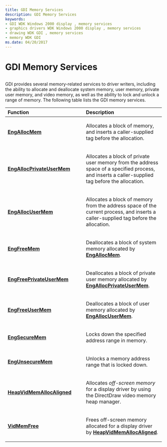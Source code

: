 ```yaml
---
title: GDI Memory Services
description: GDI Memory Services
keywords:
- GDI WDK Windows 2000 display , memory services
- graphics drivers WDK Windows 2000 display , memory services
- drawing WDK GDI , memory services
- memory WDK GDI
ms.date: 04/20/2017
---
```


# GDI Memory Services


## <span id="ddk_gdi_memory_services_gg"></span><span id="DDK_GDI_MEMORY_SERVICES_GG"></span>


GDI provides several memory-related services to driver writers, including the ability to allocate and deallocate system memory, user memory, private user memory, and video memory, as well as the ability to lock and unlock a range of memory. The following table lists the GDI memory services.

<table>
<colgroup>
<col width="50%" />
<col width="50%" />
</colgroup>
<thead>
<tr class="header">
<th align="left">Function</th>
<th align="left">Description</th>
</tr>
</thead>
<tbody>
<tr class="odd">
<td align="left"><p><a href="/windows/win32/api/winddi/nf-winddi-engallocmem" data-raw-source="[&lt;strong&gt;EngAllocMem&lt;/strong&gt;](/windows/win32/api/winddi/nf-winddi-engallocmem)"><strong>EngAllocMem</strong></a></p></td>
<td align="left"><p>Allocates a block of memory, and inserts a caller-supplied tag before the allocation.</p></td>
</tr>
<tr class="even">
<td align="left"><p><a href="/windows/win32/api/winddi/nf-winddi-engallocprivateusermem" data-raw-source="[&lt;strong&gt;EngAllocPrivateUserMem&lt;/strong&gt;](/windows/win32/api/winddi/nf-winddi-engallocprivateusermem)"><strong>EngAllocPrivateUserMem</strong></a></p></td>
<td align="left"><p>Allocates a block of private user memory from the address space of a specified process, and inserts a caller-supplied tag before the allocation.</p></td>
</tr>
<tr class="odd">
<td align="left"><p><a href="/windows/win32/api/winddi/nf-winddi-engallocusermem" data-raw-source="[&lt;strong&gt;EngAllocUserMem&lt;/strong&gt;](/windows/win32/api/winddi/nf-winddi-engallocusermem)"><strong>EngAllocUserMem</strong></a></p></td>
<td align="left"><p>Allocates a block of memory from the address space of the current process, and inserts a caller-supplied tag before the allocation.</p></td>
</tr>
<tr class="even">
<td align="left"><p><a href="/windows/win32/api/winddi/nf-winddi-engfreemem" data-raw-source="[&lt;strong&gt;EngFreeMem&lt;/strong&gt;](/windows/win32/api/winddi/nf-winddi-engfreemem)"><strong>EngFreeMem</strong></a></p></td>
<td align="left"><p>Deallocates a block of system memory allocated by <a href="/windows/win32/api/winddi/nf-winddi-engallocmem" data-raw-source="[&lt;strong&gt;EngAllocMem&lt;/strong&gt;](/windows/win32/api/winddi/nf-winddi-engallocmem)"><strong>EngAllocMem</strong></a>.</p></td>
</tr>
<tr class="odd">
<td align="left"><p><a href="/windows/win32/api/winddi/nf-winddi-engfreeprivateusermem" data-raw-source="[&lt;strong&gt;EngFreePrivateUserMem&lt;/strong&gt;](/windows/win32/api/winddi/nf-winddi-engfreeprivateusermem)"><strong>EngFreePrivateUserMem</strong></a></p></td>
<td align="left"><p>Deallocates a block of private user memory allocated by <a href="/windows/win32/api/winddi/nf-winddi-engallocprivateusermem" data-raw-source="[&lt;strong&gt;EngAllocPrivateUserMem&lt;/strong&gt;](/windows/win32/api/winddi/nf-winddi-engallocprivateusermem)"><strong>EngAllocPrivateUserMem</strong></a>.</p></td>
</tr>
<tr class="even">
<td align="left"><p><a href="/windows/win32/api/winddi/nf-winddi-engfreeusermem" data-raw-source="[&lt;strong&gt;EngFreeUserMem&lt;/strong&gt;](/windows/win32/api/winddi/nf-winddi-engfreeusermem)"><strong>EngFreeUserMem</strong></a></p></td>
<td align="left"><p>Deallocates a block of user memory allocated by <a href="/windows/win32/api/winddi/nf-winddi-engallocusermem" data-raw-source="[&lt;strong&gt;EngAllocUserMem&lt;/strong&gt;](/windows/win32/api/winddi/nf-winddi-engallocusermem)"><strong>EngAllocUserMem</strong></a>.</p></td>
</tr>
<tr class="odd">
<td align="left"><p><a href="/windows/win32/api/winddi/nf-winddi-engsecuremem" data-raw-source="[&lt;strong&gt;EngSecureMem&lt;/strong&gt;](/windows/win32/api/winddi/nf-winddi-engsecuremem)"><strong>EngSecureMem</strong></a></p></td>
<td align="left"><p>Locks down the specified address range in memory.</p></td>
</tr>
<tr class="even">
<td align="left"><p><a href="/windows/win32/api/winddi/nf-winddi-engunsecuremem" data-raw-source="[&lt;strong&gt;EngUnsecureMem&lt;/strong&gt;](/windows/win32/api/winddi/nf-winddi-engunsecuremem)"><strong>EngUnsecureMem</strong></a></p></td>
<td align="left"><p>Unlocks a memory address range that is locked down.</p></td>
</tr>
<tr class="odd">
<td align="left"><p><a href="/windows/win32/api/dmemmgr/nf-dmemmgr-heapvidmemallocaligned" data-raw-source="[&lt;strong&gt;HeapVidMemAllocAligned&lt;/strong&gt;](/windows/win32/api/dmemmgr/nf-dmemmgr-heapvidmemallocaligned)"><strong>HeapVidMemAllocAligned</strong></a></p></td>
<td align="left"><p>Allocates <em>off-screen memory</em> for a display driver by using the DirectDraw video memory heap manager.</p></td>
</tr>
<tr class="even">
<td align="left"><p><a href="/windows/win32/api/dmemmgr/nf-dmemmgr-vidmemfree" data-raw-source="[&lt;strong&gt;VidMemFree&lt;/strong&gt;](/windows/win32/api/dmemmgr/nf-dmemmgr-vidmemfree)"><strong>VidMemFree</strong></a></p></td>
<td align="left"><p>Frees off-screen memory allocated for a display driver by <a href="/windows/win32/api/dmemmgr/nf-dmemmgr-heapvidmemallocaligned" data-raw-source="[&lt;strong&gt;HeapVidMemAllocAligned&lt;/strong&gt;](/windows/win32/api/dmemmgr/nf-dmemmgr-heapvidmemallocaligned)"><strong>HeapVidMemAllocAligned</strong></a>.</p></td>
</tr>
</tbody>
</table>

 

